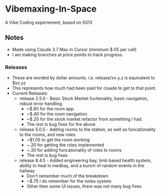 # Vibemaxing-In-Space
A Vibe Coding experiement, based on SS13

## Notes
* Made using Claude 3.7 Max in Cursor (minimum $.05 per call)
* I am making branches at price points to track progress.

### Releases
* These are worded by dollar amounts. i.e. release/xx.y.z is equivalent to $xx.yz 
* This represents how much had been paid for cluade to get to that point. 
* Current Releases:
  * release 2.5.0 - Basic Stock Market fuctionality, basic navigation, robust error handling.
    * ~$.80 for the room app.
    * ~$.40 for the room navigation.
    * ~$.20 for the stock market refactor from something I had.
    * The rest is bug fixes for the above
  * release 5.0.5 - Adding rooms to the station, as well as funcationality to the rooms, and new roles
    * ~$1.05 to get the room working
    * ~.20 for getting the roles implemented
    * ~.30 for adding funcationality of roles to rooms
    * The rest is bug fixes
  * release 8.4.5 - Added engineering bay, limb based health system, ability to heal in medbay, and a bunch of random events in the hallway
    * Don't remember much of the breakdown
    * ~$.75 I do remember for the notes system
    * Other then some UI issues, there was not many bug fixes
